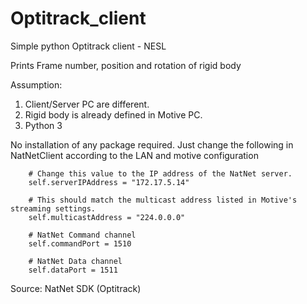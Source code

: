 # Optitrack_client 

Simple python Optitrack client - NESL

Prints Frame number, position and rotation of rigid body

Assumption: 
1. Client/Server PC are different.
2. Rigid body is already defined in Motive PC.
3. Python 3

No installation of any package required. 
Just change the following  in NatNetClient according to the LAN and motive configuration

        # Change this value to the IP address of the NatNet server.
        self.serverIPAddress = "172.17.5.14"

        # This should match the multicast address listed in Motive's streaming settings.
        self.multicastAddress = "224.0.0.0"

        # NatNet Command channel
        self.commandPort = 1510
        
        # NatNet Data channel     
        self.dataPort = 1511
        
Source: NatNet SDK (Optitrack)
